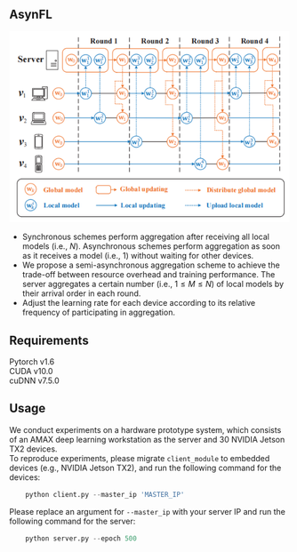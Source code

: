 AsynFL
---
![AsynFL](/images/AsynFL.png)
* Synchronous schemes perform aggregation after receiving all local models (i.e., $N$). Asynchronous schemes perform aggregation as soon as it receives a model (i.e., 1) without waiting for other devices.
* We propose a semi-asynchronous aggregation scheme to achieve the trade-off between resource overhead and training performance. The server aggregates a certain number (i.e., $1\le M\le N$) of local models by their arrival order in each round.<br>
* Adjust the learning rate for each device according to its relative frequency of participating in aggregation.

Requirements
---
Pytorch v1.6 <br>
CUDA v10.0 <br>
cuDNN v7.5.0 <br>

Usage
---
We conduct experiments on a hardware prototype system, which consists of an AMAX deep learning workstation as the server and 30 NVIDIA Jetson TX2 devices.<br>
To reproduce experiments, please migrate `client_module` to embedded devices (e.g., NVIDIA Jetson TX2), and run the following command for the devices:<br>
```python
    python client.py --master_ip 'MASTER_IP'
```
Please replace an argument for `--master_ip` with your server IP and run the following command for the server:<br>
```python
    python server.py --epoch 500
```
